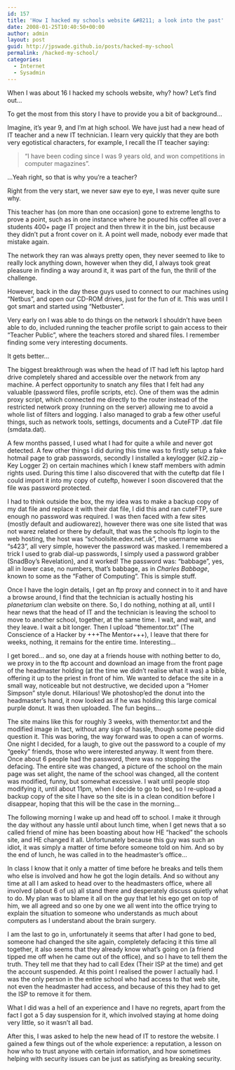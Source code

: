 ```yaml
---
id: 157
title: 'How I hacked my schools website &#8211; a look into the past'
date: 2008-01-25T10:40:50+00:00
author: admin
layout: post
guid: http://jpswade.github.io/posts/hacked-my-school
permalink: /hacked-my-school/
categories:
  - Internet
  - Sysadmin
---
```

<p class="lead">
  When I was about 16 I hacked my schools website, why? how? Let&#8217;s find out&#8230;
</p>

<!--more-->To get the most from this story I have to provide you a bit of background&#8230;

Imagine, it&#8217;s year 9, and I&#8217;m at high school. We have just had a new head of IT teacher and a new IT technician. I learn very quickly that they are both very egotistical characters, for example, I recall the IT teacher saying:

> “I have been coding since I was 9 years old, and won competitions in computer magazines”.

…Yeah right, so that is why you’re a teacher?

Right from the very start, we never saw eye to eye, I was never quite sure why.

This teacher has (on more than one occasion) gone to extreme lengths to prove a point, such as in one instance where he poured his coffee all over a students 400+ page IT project and then threw it in the bin, just because they didn&#8217;t put a front cover on it. A point well made, nobody ever made that mistake again.

The network they ran was always pretty open, they never seemed to like to really lock anything down, however when they did, I always took great pleasure in finding a way around it, it was part of the fun, the thrill of the challenge.

However, back in the day these guys used to connect to our machines using &#8220;Netbus&#8221;, and open our CD-ROM drives, just for the fun of it. This was until I got smart and started using &#8220;Netbuster&#8221;.

Very early on I was able to do things on the network I shouldn&#8217;t have been able to do, included running the teacher profile script to gain access to their “Teacher Public”, where the teachers stored and shared files. I remember finding some very interesting documents.

It gets better&#8230;

The biggest breakthrough was when the head of IT had left his laptop hard drive completely shared and accessible over the network from any machine. A perfect opportunity to snatch any files that I felt had any valuable (password files, profile scripts, etc). One of them was the admin proxy script, which connected me directly to the router instead of the restricted network proxy (running on the server) allowing me to avoid a whole list of filters and logging. I also managed to grab a few other useful things, such as network tools, settings, documents and a CuteFTP .dat file (smdata.dat).

A few months passed, I used what I had for quite a while and never got detected. A few other things I did during this time was to firstly setup a fake hotmail page to grab passwords, secondly I installed a keylogger (kl2.zip &#8211; Key Logger 2) on certain machines which I knew staff members with admin rights used. During this time I also discovered that with the cuteftp dat file I could import it into my copy of cuteftp, however I soon discovered that the file was password protected.

I had to think outside the box, the my idea was to make a backup copy of my dat file and replace it with their dat file, I did this and ran cuteFTP, sure enough no password was required. I was then faced with a few sites (mostly default and audiowarez), however there was one site listed that was not warez related or there by default, that was the schools ftp login to the web hosting, the host was “schoolsite.edex.net.uk”, the username was “s423”, all very simple, however the password was masked. I remembered a trick I used to grab dial-up passwords, I simply used a password grabber (SnadBoy&#8217;s Revelation), and it worked! The password was: &#8220;babbage&#8221;, yes, all in lower case, no numbers, that’s babbage, as in _Charles Babbage_, known to some as the &#8220;Father of Computing&#8221;. This is simple stuff.

Once I have the login details, I get an ftp proxy and connect in to it and have a browse around, I find that the technician is actually hosting his _planetarium_ clan website on there. So, I do nothing, nothing at all, until I hear news that the head of IT and the technician is leaving the school to move to another school, together, at the same time. I wait, and wait, and they leave. I wait a bit longer. Then I upload &#8220;thementor.txt&#8221; (The Conscience of a Hacker by +++The Mentor+++), I leave that there for weeks, nothing, it remains for the entire time. Interesting…

I get bored… and so, one day at a friends house with nothing better to do, we proxy in to the ftp account and download an image from the front page of the headmaster holding (at the time we didn’t realise what it was) a bible, offering it up to the priest in front of him. We wanted to deface the site in a small way, noticeable but not destructive, we decided upon a “Homer Simpson” style donut. Hilarious! We photoshop’ed the donut into the headmaster’s hand, it now looked as if he was holding this large comical purple donut. It was then uploaded. The fun begins…

The site mains like this for roughly 3 weeks, with thementor.txt and the modified image in tact, without any sign of hassle, though some people did question it. This was boring, the way forward was to open a can of worms. One night I decided, for a laugh, to give out the password to a couple of my “geeky” friends, those who were interested anyway. It went from there. Once about 6 people had the password, there was no stopping the defacing. The entire site was changed, a picture of the school on the main page was set alight, the name of the school was changed, all the content was modified, funny, but somewhat excessive. I wait until people stop modifying it, until about 11pm, when I decide to go to bed, so I re-upload a backup copy of the site I have so the site is in a clean condition before I disappear, hoping that this will be the case in the morning…

The following morning I wake up and head off to school. I make it through the day without any hassle until about lunch time, when I get news that a so called friend of mine has been boasting about how HE “hacked” the schools site, and HE changed it all. Unfortunately because this guy was such an idiot, it was simply a matter of time before someone told on him. And so by the end of lunch, he was called in to the headmaster’s office…

In class I know that it only a matter of time before he breaks and tells them who else is involved and how he got the login details. And so without any time at all I am asked to head over to the headmasters office, where all involved (about 6 of us) all stand there and desperately discuss quietly what to do. My plan was to blame it all on the guy that let his ego get on top of him, we all agreed and so one by one we all went into the office trying to explain the situation to someone who understands as much about computers as I understand about the brain surgery.

I am the last to go in, unfortunately it seems that after I had gone to bed, someone had changed the site again, completely defacing it this time all together, it also seems that they already know what’s going on (a friend tipped me off when he came out of the office), and so I have to tell them the truth. They tell me that they had to call Edex (Their ISP at the time) and get the account suspended. At this point I realised the power I actually had. I was the only person in the entire school who had access to that web site, not even the headmaster had access, and because of this they had to get the ISP to remove it for them.

What I did was a hell of an experience and I have no regrets, apart from the fact I got a 5 day suspension for it, which involved staying at home doing very little, so it wasn’t all bad.

After this, I was asked to help the new head of IT to restore the website. I gained a few things out of the whole experience: a reputation, a lesson on how who to trust anyone with certain information, and how sometimes helping with security issues can be just as satisfying as breaking security.